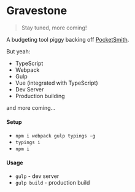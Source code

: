 Gravestone
==========

> Stay tuned, more coming!

A budgeting tool piggy backing off [PocketSmith](https://www.pocketsmith.com).

But yeah: 
- TypeScript
- Webpack
- Gulp
- Vue (integrated with TypeScript)
- Dev Server
- Production building

and more coming...

#### Setup
- `npm i webpack gulp typings -g`
- `typings i`
- `npm i`

#### Usage
- `gulp` - dev server
- `gulp build` - production build
